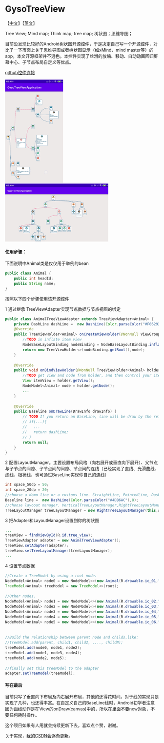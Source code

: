 # GysoTreeView

【[中文](./README_CN.md)】【[英文](./README.md)】

Tree View; Mind map; Think map; tree map; 树状图；思维导图；

目前没发现比较好的Android树状图开源控件，于是决定自己写一个开源控件，对比了一下市面上关于思维导图或者树状图显示（如xMind，mind master等）的app，本文开源框架并不逊色。本控件实现了丝滑的放缩、移动、自动动画回归屏幕中心、子节点布局自定义等优点。

[github控件连接](https://github.com/guaishouN/android-tree-view.git)

<img src=".\images\Screenshot_2021-05-10-20-55-35-885_com.gyso.gysotreeviewapplication.jpg" style="zoom: 33%;" />

<img src=".\images\Screenshot_2021-05-10-21-09-12-787_com.gyso.gysotreeviewapplication.jpg" style="zoom:33%;" />

#### 使用步骤：

下面说明中Animal类是仅仅用于举例的bean

```java
public class Animal {
    public int headId;
    public String name;
}
```

按照以下四个步骤使用该开源控件

1 通过继承 TreeViewAdapter实现节点数据与节点视图的绑定

```java
public class AnimalTreeViewAdapter extends TreeViewAdapter<Animal> {
    private DashLine dashLine =  new DashLine(Color.parseColor("#F06292"),6);
    @Override
    public TreeViewHolder<Animal> onCreateViewHolder(@NonNull ViewGroup viewGroup, NodeModel<Animal> node) {
        //TODO in inflate item view
        NodeBaseLayoutBinding nodeBinding = NodeBaseLayoutBinding.inflate(LayoutInflater.from(viewGroup.getContext()),viewGroup,false);
        return new TreeViewHolder<>(nodeBinding.getRoot(),node);
    }

    @Override
    public void onBindViewHolder(@NonNull TreeViewHolder<Animal> holder) {
        //TODO get view and node from holder, and then control your item view
        View itemView = holder.getView();
        NodeModel<Animal> node = holder.getNode();
		...
    }

    @Override
    public Baseline onDrawLine(DrawInfo drawInfo) {
        // TODO If you return an BaseLine, line will be draw by the return one instead of TreeViewLayoutManager's
		// if(...){
        //   ...
        // 	 return dashLine;
   		// }
        return null;
    }
}
```

2 配置LayoutManager。主要设置布局风格（向右展开或垂直向下展开）、父节点与子节点的间隙、子节点间的间隙、节点间的连线（已经实现了直线、光滑曲线、虚线、根状线，也可通过BaseLine实现你自己的连线）

```java
int space_50dp = 50;
int space_20dp = 20;
//choose a demo line or a customs line. StraightLine, PointedLine, DashLine, SmoothLine are available.
Baseline line =  new DashLine(Color.parseColor("#4DB6AC"),8);
//choose layoout manager. VerticalTreeLayoutManager,RightTreeLayoutManager are available.
TreeLayoutManager treeLayoutManager = new RightTreeLayoutManager(this,space_50dp,space_20dp,line);
```

3 把Adapter和LayoutManager设置到你的树状图

```java
...
treeView = findViewById(R.id.tree_view);   
TreeViewAdapter adapter = new AnimlTreeViewAdapter();
treeView.setAdapter(adapter);
treeView.setTreeLayoutManager(treeLayoutManager);
...
```

4 设置节点数据

```java
//Create a TreeModel by using a root node.
NodeModel<Animal> node0 = new NodeModel<>(new Animal(R.drawable.ic_01,"root"));
TreeModel<Animal> treeModel = new TreeModel<>(root);

//Other nodes.
NodeModel<Animal> node1 = new NodeModel<>(new Animal(R.drawable.ic_02,"sub0"));
NodeModel<Animal> node2 = new NodeModel<>(new Animal(R.drawable.ic_03,"sub1"));
NodeModel<Animal> node3 = new NodeModel<>(new Animal(R.drawable.ic_04,"sub2"));
NodeModel<Animal> node4 = new NodeModel<>(new Animal(R.drawable.ic_05,"sub3"));
NodeModel<Animal> node5 = new NodeModel<>(new Animal(R.drawable.ic_06,"sub4"));


//Build the relationship between parent node and childs,like:
//treeModel.add(parent, child1, child2, ...., childN);
treeModel.add(node0, node1, node2);
treeModel.add(node1, node3, node4);
treeModel.add(node2, node5);

//finally set this treeModel to the adapter
adapter.setTreeModel(treeModel);
```

#### 写在最后

目前只写了垂直向下布局及向右展开布局，其他的还得花时间。对于线的实现只是实现了几种，也还得丰富。在自定义自己的BaseLine线时，Android初学者注意因为画线动作是在View的onDraw(canvas)中的，所以在里面不要new对象，不要任何耗时操作。

这个项目如果有人用就会持续更新下去。喜欢点个赞，谢谢。

关于实现，[我的CSDN](https://blog.csdn.net/guaisou/article/details/116611140)会逐渐更新。

